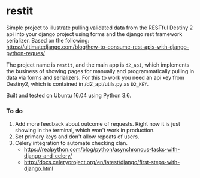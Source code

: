 # restit
Simple project to illustrate pulling validated data from the RESTful Destiny 2 api into your django project using forms and the django rest framework serializer. Based on the following:    
https://ultimatedjango.com/blog/how-to-consume-rest-apis-with-django-python-reques/

The project name is `restit`, and the main app is `d2_api`, which implements the business of showing pages for manually and programmatically pulling in data via forms and serializers. For this to work you need an api key from Destiny2, which is contained in /d2_api/utils.py as `D2_KEY`.

Built and tested on Ubuntu 16.04 using Python 3.6.

### To do
1. Add more feedback about outcome of requests. Right now it is just showing in the terminal, which won't work in production.
2. Set primary keys and don't allow repeats of users.
3. Celery integration to automate checking clan.    
    - https://realpython.com/blog/python/asynchronous-tasks-with-django-and-celery/
    - http://docs.celeryproject.org/en/latest/django/first-steps-with-django.html
